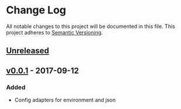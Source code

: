 # Change Log
All notable changes to this project will be documented in this file.
This project adheres to [Semantic Versioning](http://semver.org/).

## [Unreleased]

## [v0.0.1] - 2017-09-12
### Added
- Config adapters for environment and json 


[Unreleased]: https://github.com/DelphicOkami/aether-framework-config/compare/v0.0.1...HEAD
[v0.0.1]: https://github.com/DelphicOkami/aether-framework-config/compare/a9d3f32...v0.0.1
